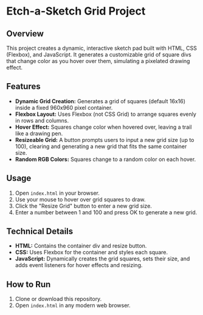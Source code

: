 # Etch-a-Sketch Grid Project

## Overview

This project creates a dynamic, interactive sketch pad built with HTML, CSS (Flexbox), and JavaScript. It generates a customizable grid of square divs that change color as you hover over them, simulating a pixelated drawing effect.

## Features

- **Dynamic Grid Creation:** Generates a grid of squares (default 16x16) inside a fixed 960x960 pixel container.
- **Flexbox Layout:** Uses Flexbox (not CSS Grid) to arrange squares evenly in rows and columns.
- **Hover Effect:** Squares change color when hovered over, leaving a trail like a drawing pen.
- **Resizeable Grid:** A button prompts users to input a new grid size (up to 100), clearing and generating a new grid that fits the same container size.
- **Random RGB Colors:** Squares change to a random color on each hover.

## Usage

1. Open `index.html` in your browser.
2. Use your mouse to hover over grid squares to draw.
3. Click the "Resize Grid" button to enter a new grid size.
4. Enter a number between 1 and 100 and press OK to generate a new grid.

## Technical Details

- **HTML:** Contains the container div and resize button.
- **CSS:** Uses Flexbox for the container and styles each square.
- **JavaScript:** Dynamically creates the grid squares, sets their size, and adds event listeners for hover effects and resizing.

## How to Run

1. Clone or download this repository.
2. Open `index.html` in any modern web browser.

